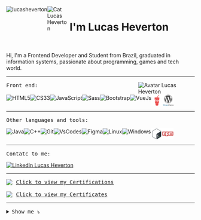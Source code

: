 <div style="display: flex">  
   <img align="right" src="https://komarev.com/ghpvc/?username=lucasheverton&color=blueviolet" alt="lucasheverton" title="Profile Views Lucas Heverton ;)" />
   <img align="left" src="https://user-images.githubusercontent.com/5713670/87202985-820dcb80-c2b6-11ea-9f56-7ec461c497c3.gif" alt="Cat Lucas Heverton" title="Cat Lucas Heverton" width="60px">
   <h1>I'm Lucas Heverton</h1>
</div>

<br>

<p>Hi, I'm a Frontend Developer and Student from Brazil, graduated in information systems, passionate about programming, games and tech world.</p>

<hr> <img align="right" width="30%" src="https://octocat-generator-assets.githubusercontent.com/my-octocat-1628513227122.png" alt="Avatar Lucas Heverton"     title="Avatar Lucas Heverton">

<kbd>Front end:</kbd><br>

<div style="display: inline-flex;">
   <img height="30" title="HTML5" alt="HTML5" src="./img/html5.svg">
   <img height="30" title="CSS3" alt="CS33" src="./img/css3.svg">
   <img height="30" title="JavaScript" alt="JavaScript" src="./img/javascript.svg">
   <img height="30" title="Sass" alt="Sass" src="./img/sass.svg">
   <img height="30" title="Bootstrap" alt="Bootstrap" src="./img/bootstrap.svg">
   <img height="30" title="VueJs" alt="VueJs" src="./img/vue.svg">
   <img height="30" title="Gulp" alt="Gulp" src="./img/gulp.svg">   
   <img height="30" title="WordPress" alt="WordPress" src="./img/wordpress.svg">
</div>

<hr>

<kbd>Other languages and tools:</kbd><br>

<div style="display: inline-flex;">
   <img height="30" title="Java" alt="Java" src="./img/java.svg">
   <img height="30" title="C++" alt="C++" src="./img/cplusplus.svg">
   <img height="30" title="Git" alt="Git" src="./img/git.svg">
   <img height="30" title="VsCode" alt="VsCodes" src="./img/vscode.svg">
   <img height="30" title="Figma" alt="Figma" src="./img/figma.svg">
   <img height="30" title="Linux" alt="Linux" src="./img/linux.svg">
   <img height="30" title="Windows" alt="Windows" src="./img/windows.svg">
   <img height="30" title="Bash" alt="Bash" src="./img/bash.svg">
   <img height="30" title="NPM" alt="NPM" src="./img/npm.svg">
</div>

<hr>

<kbd>Contatc to me:</kbd><br>

<a href="https://www.linkedin.com/in/lucasheverton/">
  <img src="https://img.shields.io/badge/linkedin-%230077B5.svg?&style=for-the-badge&logo=linkedin&logoColor=white" 
  alt="Linkedin Lucas Heverton"/>
</a>

<hr>

<div>
   <div style="display: flex; align-items: center;">
      <img style="padding-right: 10px;" src="https://img.icons8.com/external-flaticons-lineal-color-flat-icons/25/000000/external-certification-running-flaticons-lineal-color-flat-icons-3.png"/>
      <kbd><a href="https://drive.google.com/drive/folders/16OlZcA9INksvPurKGX4ednbn8j95HypI?usp=sharing">Click to view my Certifications</a></kbd>
   </div><br>
   <div style="display: flex; align-items: center;">
      <img style="padding-right: 10px;" src="https://img.icons8.com/doodle/25/000000/certificate.png"/>
      <kbd><a href="https://drive.google.com/drive/folders/1cChLsA8CaE3x2_vW8MIkvGqns50tsD51?usp=sharing">Click to view my Certificates</a></kbd>
   </div>
</div>
<hr>

<details><summary><kbd>Show me ⤵</kbd></summary>
  
  >   []()
   
  > - [Alura](https://cursos.alura.com.br/user/lucasheverton) <br>
  > - [Duolingo](https://www.duolingo.com/profile/llucasheverton) <br>
  > - [FreeCodeCamp](https://www.freecodecamp.org/lucasheverton) <br>
  > - [CodePen](https://codepen.io/lucasheverton) <br>
  > - [Rocketseat](https://app.rocketseat.com.br/me/lucasheverton) <br>
</details>
